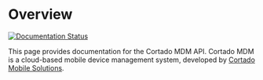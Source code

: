 # Overview

[![Documentation Status](https://readthedocs.org/projects/cortado-mdm-api-documentation/badge/?version=latest)](https://docs.cortado.com/en/latest/?badge=latest)

This page provides documentation for the Cortado MDM API. Cortado MDM is a cloud-based mobile device management system, developed by [Cortado Mobile Solutions](https://www.cortado.com).

      